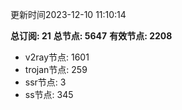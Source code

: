 更新时间2023-12-10 11:10:14

**总订阅: 21**
**总节点: 5647**
**有效节点: 2208**
- v2ray节点: 1601
- trojan节点: 259
- ssr节点: 3
- ss节点: 345
